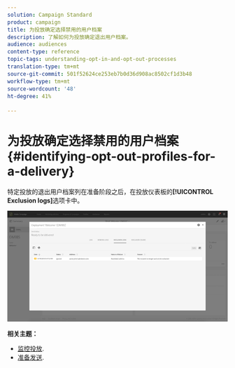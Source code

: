 ```yaml
---
solution: Campaign Standard
product: campaign
title: 为投放确定选择禁用的用户档案
description: 了解如何为投放确定退出用户档案。
audience: audiences
content-type: reference
topic-tags: understanding-opt-in-and-opt-out-processes
translation-type: tm+mt
source-git-commit: 501f52624ce253eb7b0d36d908ac8502cf1d3b48
workflow-type: tm+mt
source-wordcount: '48'
ht-degree: 41%

---
```



# 为投放确定选择禁用的用户档案{#identifying-opt-out-profiles-for-a-delivery}

特定投放的退出用户档案列在准备阶段之后，在投放仪表板的&#x200B;**[!UICONTROL Exclusion logs]**&#x200B;选项卡中。

![](assets/exclusion_blocklisting.png)

**相关主题：**

* [监控投放](../../sending/using/monitoring-a-delivery.md#exclusion-logs).
* [准备发送](../../sending/using/preparing-the-send.md).


